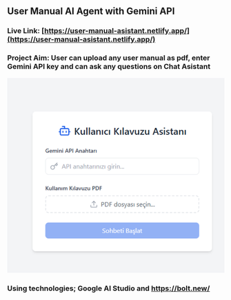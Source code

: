 ## User Manual AI Agent with Gemini API
### Live Link: [https://user-manual-asistant.netlify.app/](https://user-manual-asistant.netlify.app/)
### Project Aim: User can upload any user manual as pdf, enter Gemini API key and can ask any questions on Chat Asistant

![alt text](user_manual_ai_agent.png)

### Using technologies; Google AI Studio and https://bolt.new/
